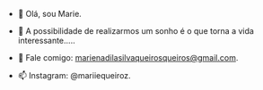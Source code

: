 - 👋 Olá, sou Marie.

- 🌱 A possibilidade de realizarmos um sonho é o que torna a vida interessante.....

- 💞️ Fale comigo: marienadilasilvaqueirosqueiros@gmail.com.

- 📫 Instagram: @mariiequeiroz.

<!---
Marie245/Marie245 is a ✨ special ✨ repository because its `README.md` (this file) appears on your GitHub profile.
You can click the Preview link to take a look at your changes.
--->
